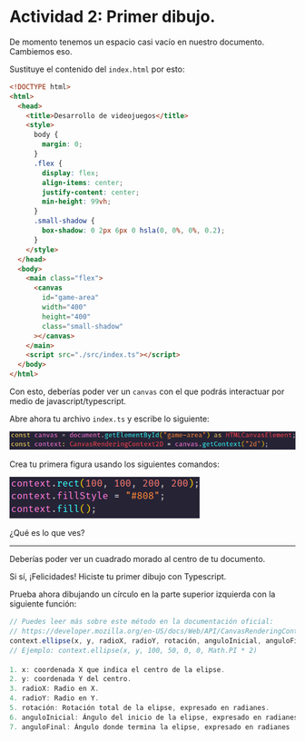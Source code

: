 # Actividad 2: Primer dibujo.

De momento tenemos un espacio casi vacío en nuestro documento. Cambiemos eso.


Sustituye el contenido del `index.html` por esto:
```html
<!DOCTYPE html>
<html>
  <head>
    <title>Desarrollo de videojuegos</title>
    <style>
      body {
        margin: 0;
      }
      .flex {
        display: flex;
        align-items: center;
        justify-content: center;
        min-height: 99vh;
      }
      .small-shadow {
        box-shadow: 0 2px 6px 0 hsla(0, 0%, 0%, 0.2);
      }
    </style>
  </head>
  <body>
    <main class="flex">
      <canvas
        id="game-area"
        width="400"
        height="400"
        class="small-shadow"
      ></canvas>
    </main>
    <script src="./src/index.ts"></script>
  </body>
</html>
```

Con esto, deberías poder ver un `canvas` con el que podrás interactuar por medio de javascript/typescript.

Abre ahora tu archivo `index.ts` y escribe lo siguiente:

![Código de la actividad](https://github.com/RobRuizR/tc1021/blob/master/actividades/assets/actividad2-01.png?raw=true)

Crea tu primera figura usando los siguientes comandos:

![Código de la actividad](https://github.com/RobRuizR/tc1021/blob/master/actividades/assets/actividad2-02.png?raw=true)

¿Qué es lo que ves?

---

Deberías poder ver un cuadrado morado al centro de tu documento.

Si sí, ¡Felicidades! Hiciste tu primer dibujo con Typescript.

Prueba ahora dibujando un círculo en la parte superior izquierda con la siguiente función:


```js
// Puedes leer más sobre este método en la documentación oficial:
// https://developer.mozilla.org/en-US/docs/Web/API/CanvasRenderingContext2D/ellipse
context.ellipse(x, y, radioX, radioY, rotación, anguloInicial, anguloFinal);
// Ejemplo: context.ellipse(x, y, 100, 50, 0, 0, Math.PI * 2)

1. x: coordenada X que indica el centro de la elipse.
2. y: coordenada Y del centro.
3. radioX: Radio en X.
4. radioY: Radio en Y.
5. rotación: Rotación total de la elipse, expresado en radianes.
6. anguloInicial: Ángulo del inicio de la elipse, expresado en radianes.
7. anguloFinal: Ángulo donde termina la elipse, expresado en radianes
```
